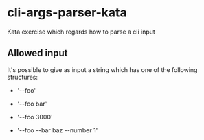 # cli-args-parser-kata

Kata exercise which regards how to parse a cli input

## Allowed input

It's possible to give as input a string which has one of the following structures:

* '--foo'

* '--foo bar'

* '--foo 3000'

* '--foo --bar baz --number 1'